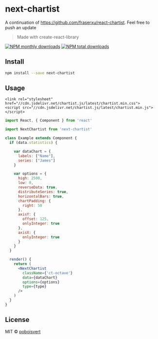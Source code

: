 # next-chartist

A continuation of https://github.com/fraserxu/react-chartist. Feel free to push an update

> Made with create-react-library

[![NPM monthly downloads](https://img.shields.io/npm/dm/next-chartist.svg?style=flat)](https://npmjs.org/package/next-chartist)
[![NPM total downloads](https://img.shields.io/npm/dt/next-chartist.svg?style=flat)](https://npmjs.org/package/next-chartist)

## Install

```bash
npm install --save next-chartist
```

## Usage

```
<link rel="stylesheet" href="//cdn.jsdelivr.net/chartist.js/latest/chartist.min.css">
<script src="//cdn.jsdelivr.net/chartist.js/latest/chartist.min.js"></script>
```

```jsx
import React, { Component } from 'react'

import NextChartist from 'next-chartist'

class Example extends Component {
  if (data.statistics) {

    var dataChart = {
      labels: ["Name"],
      series: ["James"]
    }

    var options = {
      high: 2500,
      low: 0,
      reverseData: true,
      distributeSeries: true,
      horizontalBars: true,
      chartPadding: {
        right: 50
      },
      axisY: {
        offset: 125,
        onlyInteger: true
      },
      axisX: {
        onlyInteger: true
      }
    }
  }

  render() {
    return (
      <NextChartist
        className={'ct-octave'}
        data={dataChart}
        options={options}
        type={type}
      />
    )
  }
}
```

## License

MIT © [poboisvert](https://github.com/poboisvert)
